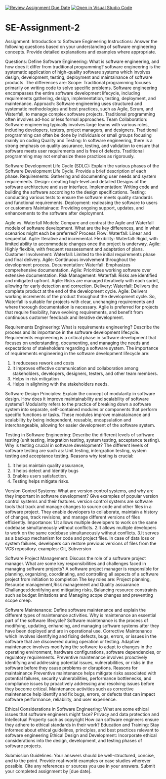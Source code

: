 [![Review Assignment Due Date](https://classroom.github.com/assets/deadline-readme-button-24ddc0f5d75046c5622901739e7c5dd533143b0c8e959d652212380cedb1ea36.svg)](https://classroom.github.com/a/-ucQIGTc)
[![Open in Visual Studio Code](https://classroom.github.com/assets/open-in-vscode-718a45dd9cf7e7f842a935f5ebbe5719a5e09af4491e668f4dbf3b35d5cca122.svg)](https://classroom.github.com/online_ide?assignment_repo_id=15245695&assignment_repo_type=AssignmentRepo)
# SE-Assignment-2
Assignment: Introduction to Software Engineering
Instructions:
Answer the following questions based on your understanding of software engineering concepts. Provide detailed explanations and examples where appropriate.

Questions:
Define Software Engineering: 
What is software engineering, and how does it differ from traditional programming?
software engineering is the systematic application of high-quality software systems which involves design, development, testing, deployment and maintainance of software products.
The differences are:
Scope: Traditional programming focuses primarily on writing code to solve specific problems. Software engineering encompasses the entire software development lifecycle, including requirements gathering, design, implementation, testing, deployment, and maintenance.
Approach: Software engineering uses structured and systematic methodologies and best practices, such as Agile, Scrum, and Waterfall, to manage complex software projects. Traditional programming often involves ad-hoc or less formal approaches.
Team Collaboration: Software engineering typically involves large teams with various roles, including developers, testers, project managers, and designers. Traditional programming can often be done by individuals or small groups focusing mainly on coding
Quality and Testing: In software engineering, there is a strong emphasis on quality assurance, testing, and validation to ensure that software meets user requirements and is free of defects. Traditional programming may not emphasize these practices as rigorously.

Software Development Life Cycle (SDLC):
Explain the various phases of the Software Development Life Cycle. Provide a brief description of each phase.
Requirements: Gathering and documenting user needs and system requirements.
Design: creating high-level and detailed Designs of the software architecture and user interface.
Implementation: Writing code and building the software according to the design specifications.
Testing: conducting various tests to ensure the software meets quality standards and functional requirements.
Deployment: realeasing the software to users or customers
Maintainace: Providing ongoing support, updates, and enhancements to the software after deployment.

Agile vs. Waterfall Models:
Compare and contrast the Agile and Waterfall models of software development. What are the key differences, and in what scenarios might each be preferred?
Process Flow:
Waterfall: Linear and sequential.
Agile: Iterative and incremental.
Flexibility:
Waterfall: Rigid, with limited ability to accommodate changes once the project is underway.
Agile: Highly flexible, with frequent reassessment and adaptation of plans.
Customer Involvement:
Waterfall: Limited to the initial requirements phase and final delivery.
Agile: Continuous involvement throughout the development process.
Documentation:
Waterfall: Emphasizes comprehensive documentation.
Agile: Prioritizes working software over extensive documentation.
Risk Management:
Waterfall: Risks are identified and mitigated upfront.
Agile: Risks are managed iteratively with each sprint, allowing for early detection and correction.
Delivery:
Waterfall: Delivers the complete product at the end of the development cycle.
Agile: Delivers working increments of the product throughout the development cycle.
So, Waterfall is suitable for projects with clear, unchanging requirements and where thorough documentation is necessary. Agile is preferred for projects that require flexibility, have evolving requirements, and benefit from continuous customer feedback and iterative development.

Requirements Engineering:
What is requirements engineering? Describe the process and its importance in the software development lifecycle.
Requirements engineering is a critical phase in software development that focuses on understanding, documenting, and managing the needs and expectations of stakeholders regarding a software system.
The importance of requirements engineering in the software development lifecycle are:
1. It reduceses rework and costs
2. It improves effective communication and collaboration among stakeholders, developers, designers, testers, and other team members.
3. Helps in risk mitigation
4. Helps in alighning with the stakeholders needs.
   
Software Design Principles:
Explain the concept of modularity in software design. How does it improve maintainability and scalability of software systems?
Modularity refers to the practice of breaking down a software system into separate, self-contained modules or components that perform specific functions or tasks. These modules improve mainatainance and scalability by being independent, reusable, encapsulation and interchangeable, allowing for easier development of the software system.

Testing in Software Engineering:
Describe the different levels of software testing (unit testing, integration testing, system testing, acceptance testing). Why is testing crucial in software development?
The different levels of software testing are such as: Unit testing, intergration testing, system testing and acceptance testing.
Reasons why testing is crucial:
1. It helps maintain quality assurance,
2. It helps detect and Identify bugs
3. Enables users satisfaction.
4. Testing helps mitigate risks.
   
Version Control Systems:
What are version control systems, and why are they important in software development? Give examples of popular version control systems and their features.
version control systems are software tools that track and manage changes to source code and other files in a software project. They enable developers to collaborate, maintain a history of changes, track revisions, and manage different versions of files efficiently.
Importance:
1.It allows multiple developers to work on the same codebase simultaneously without conflicts.
2.It allows multiple developers to work on the same codebase simultaneously without conflicts.
3.It serves as a backup mechanism for code and project files. In case of data loss or system failures, developers can restore previous versions of files from the VCS repository.
examples: Git, Subversion

Software Project Management:
Discuss the role of a software project manager. What are some key responsibilities and challenges faced in managing software projects?
A software project manager is responsible for planning, organizing, coordinating, and controlling all aspects of a software project from initiation to completion
The key roles are: Project planning, Resource management,Risk management and Quality assuarance
Challanges:Identifying and mitigating risks, Balancing resource constraints such as budget limitations and Managing scope changes and preventing scope creep.

Software Maintenance:
Define software maintenance and explain the different types of maintenance activities. Why is maintenance an essential part of the software lifecycle?
Software maintenance is the process of modifying, updating, enhancing, and managing software systems after they have been deployed and are in operational use.
Corrective Maintenance which involves identifying and fixing defects, bugs, errors, or issues in the software that are discovered during operation or testing.
Adaptive maintenance involves modifying the software to adapt to changes in the operating environment, hardware configurations, software dependencies, or regulatory requirements.
Preventive maintenance involves proactively identifying and addressing potential issues, vulnerabilities, or risks in the software before they cause problems or disruptions.
Reasons for maintainance
Preventive maintenance helps mitigate risks associated with potential failures, security vulnerabilities, performance bottlenecks, and compliance issues by proactively addressing and resolving issues before they become critical.
Maintenance activities such as corrective maintenance help identify and fix bugs, errors, or defects that can impact software performance, reliability, and user experience.

Ethical Considerations in Software Engineering:
What are some ethical issues that software engineers might face? 
Privacy and data protection and Intellectual Property such as copyright
How can software engineers ensure they adhere to ethical standards in their work?
Education and Training: Stay informed about ethical guidelines, principles, and best practices relevant to software engineering
Ethical Design and Development: Incorporate ethical considerations into the design, development, and testing phases of software projects.


Submission Guidelines:
Your answers should be well-structured, concise, and to the point.
Provide real-world examples or case studies wherever possible.
Cite any references or sources you use in your answers.
Submit your completed assignment by [due date].
